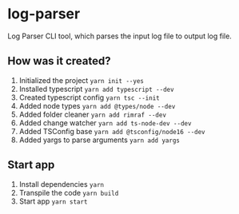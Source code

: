 # log-parser

Log Parser CLI tool, which parses the input log file to output log file.

## How was it created?

1. Initialized the project `yarn init --yes`
2. Installed typescript `yarn add typescript --dev`
3. Created typescript config `yarn tsc --init`
4. Added node types `yarn add @types/node --dev`
5. Added folder cleaner `yarn add rimraf --dev`
6. Added change watcher `yarn add ts-node-dev --dev`
7. Added TSConfig base `yarn add @tsconfig/node16 --dev`
8. Added yargs to parse arguments `yarn add yargs`

## Start app

1. Install dependencies `yarn`
2. Transpile the code `yarn build`
3. Start app `yarn start`
